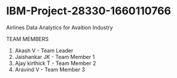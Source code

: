 # IBM-Project-28330-1660110766
Airlines Data Analytics for Avaition Industry

TEAM MEMBERS
1. Akash V - Team Leader
2. Jaishankar JK - Team Member 1
3. Ajay kirthick T - Team Member 2
4. Aravind V - Team Member 3
